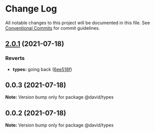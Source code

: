 # Change Log

All notable changes to this project will be documented in this file.
See [Conventional Commits](https://conventionalcommits.org) for commit guidelines.

## [2.0.1](https://github.com/DavidNeiOs/monorepo-example/compare/v2.0.0...v2.0.1) (2021-07-18)

### Reverts

- **types:** going back ([6ee518f](https://github.com/DavidNeiOs/monorepo-example/commit/6ee518f6841f43a95f645cb4c96f3670186cb7d1))

## 0.0.3 (2021-07-18)

**Note:** Version bump only for package @david/types

## 0.0.2 (2021-07-18)

**Note:** Version bump only for package @david/types
